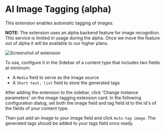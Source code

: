 # AI Image Tagging (alpha)

This extension enables automatic tagging of images.

**NOTE:** The extension uses an alpha backend feature for image recognition. This service is limited in usage during the alpha. Once we move the feature out of alpha it will be available to our higher plans.

![Screenshot of extension](https://contentful.github.io/extensions/assets/ai-image-tagging.jpg 'Screenshot of extension')

To use, configure it in the Sidebar of a content type that includes two fields at minimum:

- A `Media` field to serve as the image source
- A `Short text, list` field to store the generated tags

After adding the extension to the sidebar, click 'Change instance parameters' on the image-tagging extension card.
In the following configuration dialog, set both the image field and tag field id to the id's of the
fields of your content type.

Then just add an image to your image field and click `Auto-tag image`. The generated
tags should be added to your tags field once ready.
